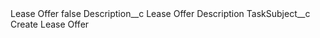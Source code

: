<?xml version="1.0" encoding="UTF-8"?>
<CustomMetadata xmlns="http://soap.sforce.com/2006/04/metadata" xmlns:xsi="http://www.w3.org/2001/XMLSchema-instance" xmlns:xsd="http://www.w3.org/2001/XMLSchema">
    <label>Lease Offer</label>
    <protected>false</protected>
    <values>
        <field>Description__c</field>
        <value xsi:type="xsd:string">Lease Offer Description</value>
    </values>
    <values>
        <field>TaskSubject__c</field>
        <value xsi:type="xsd:string">Create Lease Offer</value>
    </values>
</CustomMetadata>
